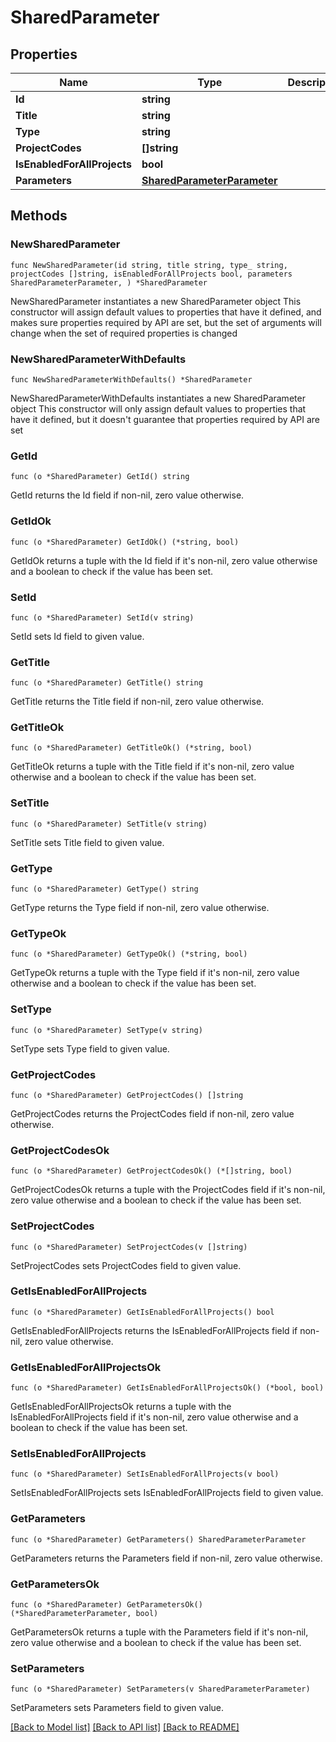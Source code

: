 # SharedParameter

## Properties

Name | Type | Description | Notes
------------ | ------------- | ------------- | -------------
**Id** | **string** |  | 
**Title** | **string** |  | 
**Type** | **string** |  | 
**ProjectCodes** | **[]string** |  | 
**IsEnabledForAllProjects** | **bool** |  | 
**Parameters** | [**SharedParameterParameter**](SharedParameterParameter.md) |  | 

## Methods

### NewSharedParameter

`func NewSharedParameter(id string, title string, type_ string, projectCodes []string, isEnabledForAllProjects bool, parameters SharedParameterParameter, ) *SharedParameter`

NewSharedParameter instantiates a new SharedParameter object
This constructor will assign default values to properties that have it defined,
and makes sure properties required by API are set, but the set of arguments
will change when the set of required properties is changed

### NewSharedParameterWithDefaults

`func NewSharedParameterWithDefaults() *SharedParameter`

NewSharedParameterWithDefaults instantiates a new SharedParameter object
This constructor will only assign default values to properties that have it defined,
but it doesn't guarantee that properties required by API are set

### GetId

`func (o *SharedParameter) GetId() string`

GetId returns the Id field if non-nil, zero value otherwise.

### GetIdOk

`func (o *SharedParameter) GetIdOk() (*string, bool)`

GetIdOk returns a tuple with the Id field if it's non-nil, zero value otherwise
and a boolean to check if the value has been set.

### SetId

`func (o *SharedParameter) SetId(v string)`

SetId sets Id field to given value.


### GetTitle

`func (o *SharedParameter) GetTitle() string`

GetTitle returns the Title field if non-nil, zero value otherwise.

### GetTitleOk

`func (o *SharedParameter) GetTitleOk() (*string, bool)`

GetTitleOk returns a tuple with the Title field if it's non-nil, zero value otherwise
and a boolean to check if the value has been set.

### SetTitle

`func (o *SharedParameter) SetTitle(v string)`

SetTitle sets Title field to given value.


### GetType

`func (o *SharedParameter) GetType() string`

GetType returns the Type field if non-nil, zero value otherwise.

### GetTypeOk

`func (o *SharedParameter) GetTypeOk() (*string, bool)`

GetTypeOk returns a tuple with the Type field if it's non-nil, zero value otherwise
and a boolean to check if the value has been set.

### SetType

`func (o *SharedParameter) SetType(v string)`

SetType sets Type field to given value.


### GetProjectCodes

`func (o *SharedParameter) GetProjectCodes() []string`

GetProjectCodes returns the ProjectCodes field if non-nil, zero value otherwise.

### GetProjectCodesOk

`func (o *SharedParameter) GetProjectCodesOk() (*[]string, bool)`

GetProjectCodesOk returns a tuple with the ProjectCodes field if it's non-nil, zero value otherwise
and a boolean to check if the value has been set.

### SetProjectCodes

`func (o *SharedParameter) SetProjectCodes(v []string)`

SetProjectCodes sets ProjectCodes field to given value.


### GetIsEnabledForAllProjects

`func (o *SharedParameter) GetIsEnabledForAllProjects() bool`

GetIsEnabledForAllProjects returns the IsEnabledForAllProjects field if non-nil, zero value otherwise.

### GetIsEnabledForAllProjectsOk

`func (o *SharedParameter) GetIsEnabledForAllProjectsOk() (*bool, bool)`

GetIsEnabledForAllProjectsOk returns a tuple with the IsEnabledForAllProjects field if it's non-nil, zero value otherwise
and a boolean to check if the value has been set.

### SetIsEnabledForAllProjects

`func (o *SharedParameter) SetIsEnabledForAllProjects(v bool)`

SetIsEnabledForAllProjects sets IsEnabledForAllProjects field to given value.


### GetParameters

`func (o *SharedParameter) GetParameters() SharedParameterParameter`

GetParameters returns the Parameters field if non-nil, zero value otherwise.

### GetParametersOk

`func (o *SharedParameter) GetParametersOk() (*SharedParameterParameter, bool)`

GetParametersOk returns a tuple with the Parameters field if it's non-nil, zero value otherwise
and a boolean to check if the value has been set.

### SetParameters

`func (o *SharedParameter) SetParameters(v SharedParameterParameter)`

SetParameters sets Parameters field to given value.



[[Back to Model list]](../README.md#documentation-for-models) [[Back to API list]](../README.md#documentation-for-api-endpoints) [[Back to README]](../README.md)


